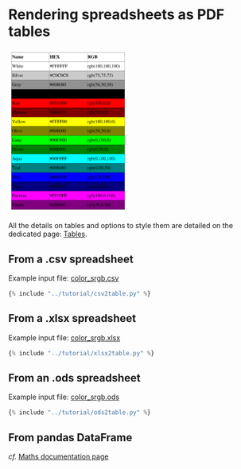 # Rendering spreadsheets as PDF tables

<img src="table-from-spreadsheet.png" style="max-width: 15rem">

All the details on tables and options to style them are detailed on the dedicated page: [Tables](Tables.md).

## From a .csv spreadsheet
Example input file: [color_srgb.csv](./color_srgb.csv)
```python
{% include "../tutorial/csv2table.py" %}
```

## From a .xlsx spreadsheet
Example input file: [color_srgb.xlsx](./color_srgb.xlsx)
```python
{% include "../tutorial/xlsx2table.py" %}
```

## From an .ods spreadsheet
Example input file: [color_srgb.ods](./color_srgb.ods)
```python
{% include "../tutorial/ods2table.py" %}
```

## From pandas DataFrame
_cf._ [Maths documentation page](Maths.md#using-pandas)
